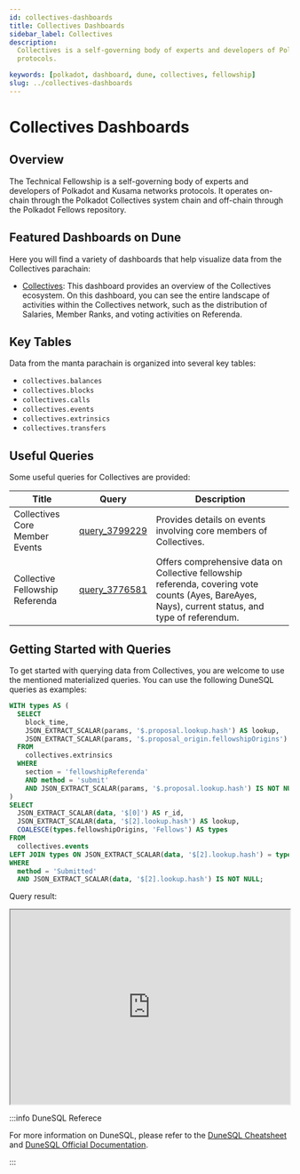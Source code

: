 ```yaml
---
id: collectives-dashboards
title: Collectives Dashboards
sidebar_label: Collectives
description:
  Collectives is a self-governing body of experts and developers of Polkadot and Kusama networks
  protocols.

keywords: [polkadot, dashboard, dune, collectives, fellowship]
slug: ../collectives-dashboards
---
```


# Collectives Dashboards

## Overview

The Technical Fellowship is a self-governing body of experts and developers of Polkadot and Kusama
networks protocols. It operates on-chain through the Polkadot Collectives system chain and off-chain
through the Polkadot Fellows repository.

## Featured Dashboards on Dune

Here you will find a variety of dashboards that help visualize data from the Collectives parachain:

- [Collectives](https://dune.com/substrate/collectives): This dashboard provides an overview of the
  Collectives ecosystem. On this dashboard, you can see the entire landscape of activities within
  the Collectives network, such as the distribution of Salaries, Member Ranks, and voting activities
  on Referenda.

## Key Tables

Data from the manta parachain is organized into several key tables:

- `collectives.balances`
- `collectives.blocks`
- `collectives.calls`
- `collectives.events`
- `collectives.extrinsics`
- `collectives.transfers`

## Useful Queries

<!-- [Collectives Core Member Events](https://dune.com/queries/3799229)
[Collective Fellowship Referenda](https://dune.com/queries/3776581) -->

Some useful queries for Collectives are provided:

| Title                           | Query                                             | Description                                                                                                                                        |
| ------------------------------- | ------------------------------------------------- | -------------------------------------------------------------------------------------------------------------------------------------------------- |
| Collectives Core Member Events  | [query_3799229](https://dune.com/queries/3799229) | Provides details on events involving core members of Collectives.                                                                                  |
| Collective Fellowship Referenda | [query_3776581](https://dune.com/queries/3776581) | Offers comprehensive data on Collective fellowship referenda, covering vote counts (Ayes, BareAyes, Nays), current status, and type of referendum. |

## Getting Started with Queries

To get started with querying data from Collectives, you are welcome to use the mentioned
materialized queries. You can use the following DuneSQL queries as examples:

```sql title="Collectives Referenda Types" showLineNumbers
WITH types AS (
  SELECT
    block_time,
    JSON_EXTRACT_SCALAR(params, '$.proposal.lookup.hash') AS lookup,
    JSON_EXTRACT_SCALAR(params, '$.proposal_origin.fellowshipOrigins') AS fellowshipOrigins
  FROM
    collectives.extrinsics
  WHERE
    section = 'fellowshipReferenda'
    AND method = 'submit'
    AND JSON_EXTRACT_SCALAR(params, '$.proposal.lookup.hash') IS NOT NULL
)
SELECT
  JSON_EXTRACT_SCALAR(data, '$[0]') AS r_id,
  JSON_EXTRACT_SCALAR(data, '$[2].lookup.hash') AS lookup,
  COALESCE(types.fellowshipOrigins, 'Fellows') AS types
FROM
  collectives.events
LEFT JOIN types ON JSON_EXTRACT_SCALAR(data, '$[2].lookup.hash') = types.lookup
WHERE
  method = 'Submitted'
  AND JSON_EXTRACT_SCALAR(data, '$[2].lookup.hash') IS NOT NULL;
```

Query result:

<iframe src="https://dune.com/embeds/3789493/6371240/" height="350" width="100%"></iframe>

:::info DuneSQL Referece

For more information on DuneSQL, please refer to the [DuneSQL Cheatsheet](../dunesql-cheatsheet.md)
and
[DuneSQL Official Documentation](https://docs.dune.com/query-engine/Functions-and-operators/index).

:::

